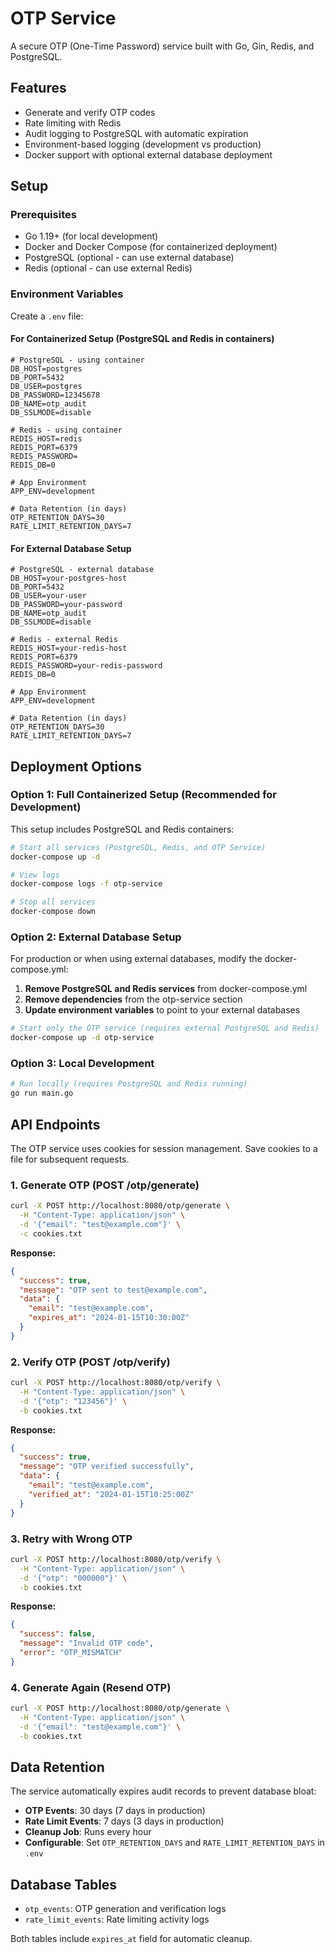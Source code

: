 # OTP Service

A secure OTP (One-Time Password) service built with Go, Gin, Redis, and PostgreSQL.

## Features

- Generate and verify OTP codes
- Rate limiting with Redis
- Audit logging to PostgreSQL with automatic expiration
- Environment-based logging (development vs production)
- Docker support with optional external database deployment

## Setup

### Prerequisites
- Go 1.19+ (for local development)
- Docker and Docker Compose (for containerized deployment)
- PostgreSQL (optional - can use external database)
- Redis (optional - can use external Redis)

### Environment Variables
Create a `.env` file:

#### For Containerized Setup (PostgreSQL and Redis in containers)
```env
# PostgreSQL - using container
DB_HOST=postgres
DB_PORT=5432
DB_USER=postgres
DB_PASSWORD=12345678
DB_NAME=otp_audit
DB_SSLMODE=disable

# Redis - using container
REDIS_HOST=redis
REDIS_PORT=6379
REDIS_PASSWORD=
REDIS_DB=0

# App Environment
APP_ENV=development

# Data Retention (in days)
OTP_RETENTION_DAYS=30
RATE_LIMIT_RETENTION_DAYS=7
```

#### For External Database Setup
```env
# PostgreSQL - external database
DB_HOST=your-postgres-host
DB_PORT=5432
DB_USER=your-user
DB_PASSWORD=your-password
DB_NAME=otp_audit
DB_SSLMODE=disable

# Redis - external Redis
REDIS_HOST=your-redis-host
REDIS_PORT=6379
REDIS_PASSWORD=your-redis-password
REDIS_DB=0

# App Environment
APP_ENV=development

# Data Retention (in days)
OTP_RETENTION_DAYS=30
RATE_LIMIT_RETENTION_DAYS=7
```

## Deployment Options

### Option 1: Full Containerized Setup (Recommended for Development)
This setup includes PostgreSQL and Redis containers:

```bash
# Start all services (PostgreSQL, Redis, and OTP Service)
docker-compose up -d

# View logs
docker-compose logs -f otp-service

# Stop all services
docker-compose down
```

### Option 2: External Database Setup
For production or when using external databases, modify the docker-compose.yml:

1. **Remove PostgreSQL and Redis services** from docker-compose.yml
2. **Remove dependencies** from the otp-service section
3. **Update environment variables** to point to your external databases

```bash
# Start only the OTP service (requires external PostgreSQL and Redis)
docker-compose up -d otp-service
```

### Option 3: Local Development
```bash
# Run locally (requires PostgreSQL and Redis running)
go run main.go
```

## API Endpoints

The OTP service uses cookies for session management. Save cookies to a file for subsequent requests.

### 1. Generate OTP (POST /otp/generate)
```bash
curl -X POST http://localhost:8080/otp/generate \
  -H "Content-Type: application/json" \
  -d '{"email": "test@example.com"}' \
  -c cookies.txt
```

**Response:**
```json
{
  "success": true,
  "message": "OTP sent to test@example.com",
  "data": {
    "email": "test@example.com",
    "expires_at": "2024-01-15T10:30:00Z"
  }
}
```

### 2. Verify OTP (POST /otp/verify)
```bash
curl -X POST http://localhost:8080/otp/verify \
  -H "Content-Type: application/json" \
  -d '{"otp": "123456"}' \
  -b cookies.txt
```

**Response:**
```json
{
  "success": true,
  "message": "OTP verified successfully",
  "data": {
    "email": "test@example.com",
    "verified_at": "2024-01-15T10:25:00Z"
  }
}
```

### 3. Retry with Wrong OTP
```bash
curl -X POST http://localhost:8080/otp/verify \
  -H "Content-Type: application/json" \
  -d '{"otp": "000000"}' \
  -b cookies.txt
```

**Response:**
```json
{
  "success": false,
  "message": "Invalid OTP code",
  "error": "OTP_MISMATCH"
}
```

### 4. Generate Again (Resend OTP)
```bash
curl -X POST http://localhost:8080/otp/generate \
  -H "Content-Type: application/json" \
  -d '{"email": "test@example.com"}' \
  -b cookies.txt
```

## Data Retention

The service automatically expires audit records to prevent database bloat:

- **OTP Events**: 30 days (7 days in production)
- **Rate Limit Events**: 7 days (3 days in production)
- **Cleanup Job**: Runs every hour
- **Configurable**: Set `OTP_RETENTION_DAYS` and `RATE_LIMIT_RETENTION_DAYS` in `.env`

## Database Tables

- `otp_events`: OTP generation and verification logs
- `rate_limit_events`: Rate limiting activity logs

Both tables include `expires_at` field for automatic cleanup.